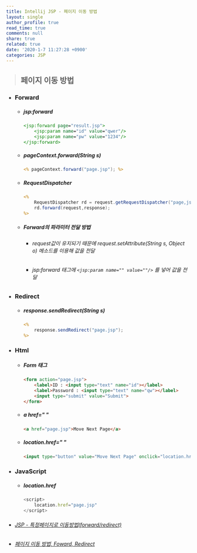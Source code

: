 ```yaml
---
title: Intellij JSP - 페이지 이동 방법
layout: single
author_profile: true
read_time: true
comments: null
share: true
related: true
date: '2020-1-7 11:27:28 +0900'
categories: JSP
---
```


> ## 페이지 이동 방법



* ### Forward
	* ##### jsp:forward
		
		```jsp
		<jsp:forward page="result.jsp">
			<jsp:param name="id" value="qwer"/>
			<jsp:param name="pw" value="1234"/>
		</jsp:forward>
		```
			
	* ##### pageContext.forward(String s)
		```jsp
		<% pageContext.forward("page.jsp"); %>
		```

	* ##### RequestDispatcher
		```jsp
		<%
			RequestDispatcher rd = request.getRequestDispatcher("page,jsp");
			rd.forward(request,response);
		%>
		```
		
	* ##### Forward의 파라미터 전달 방법
		* ###### request값이 유지되기 때문에 request.setAttribute(String s, Object o) 메소드를 이용해 값을 전달
		* ###### jsp:forward 태그에 `<jsp:param name="" value=""/>` 를 넣어 값을 전달


* ### Redirect
	* ##### response.sendRedirect(String s)
		```jsp
		<%
			response.sendRedirect("page.jsp");
		%>
		```

* ### Html
	* ##### Form 태그
		```html
		<form action="page.jsp">
			<label>ID : <input type="text" name="id"></label>
			<label>Password : <input type="text" name="qw"></label>
			<input type="submit" value="Submit">
		</form>
		```
			
	* ##### a href=" "
		```html
		<a href="page.jsp">Move Next Page</a>
		```
	* ##### location.href=" "
		```html
		<input type="button" value="Move Next Page" onclick="location.href='page.jsp'">
		```
	

* ### JavaScript
	* ##### location.href
		```javascript
		<script>
			location.href="page.jsp"
		</script>
		```

* ###### [JSP - 특정페이지로 이동방법(forward/redirect)]
* ###### [페이지 이동 방법, Foward, Redirect]


[JSP - 특정페이지로 이동방법(forward/redirect)]: https://installed.tistory.com/entry/8-JSP-%ED%8A%B9%EC%A0%95%ED%8E%98%EC%9D%B4%EC%A7%80%EB%A1%9C-%EC%9D%B4%EB%8F%99%EB%B0%A9%EB%B2%95
[페이지 이동 방법, Foward, Redirect]: https://m.blog.naver.com/PostView.nhn?blogId=tkddlf4209&logNo=220539737196&proxyReferer=https%3A%2F%2Fwww.google.com%2F